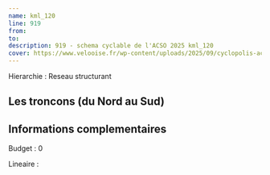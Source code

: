 ```yaml
---
name: kml_120 
line: 919
from: 
to:  
description: 919 - schema cyclable de l'ACSO 2025 kml_120 
cover: https://www.velooise.fr/wp-content/uploads/2025/09/cyclopolis-acso-default.jpg
---
```

Hierarchie : Reseau structurant



## Les troncons (du Nord au Sud)

## Informations complementaires

Budget  : 0 

Lineaire :

